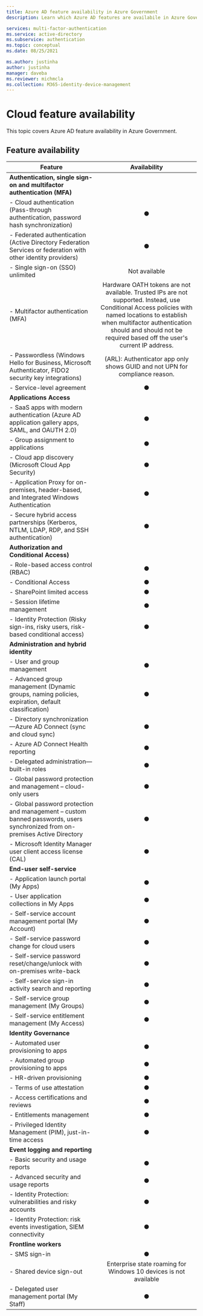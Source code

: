 ```yaml
---
title: Azure AD feature availability in Azure Government
description: Learn which Azure AD features are availabile in Azure Government. 

services: multi-factor-authentication
ms.service: active-directory
ms.subservice: authentication
ms.topic: conceptual
ms.date: 08/25/2021

ms.author: justinha
author: justinha
manager: daveba
ms.reviewer: michmcla
ms.collection: M365-identity-device-management
---
```


# Cloud feature availability

This topic covers Azure AD feature availability in Azure Government.

## Feature availability

| Feature | Availability |
|---------|:------------:|
| **Authentication, single sign-on and multifactor authentication (MFA)** |   | 
| - Cloud authentication (Pass-through authentication, password hash synchronization) | ● |
| - Federated authentication (Active Directory Federation Services or federation with other identity providers) | ● |
| - Single sign-on (SSO) unlimited | Not available | 
| - Multifactor authentication (MFA) | Hardware OATH tokens are not available. Trusted IPs are not supported. Instead, use Conditional Access policies with named locations to establish when multifactor authentication should and should not be required based off the user's current IP address. | 
| - Passwordless (Windows Hello for Business, Microsoft Authenticator, FIDO2 security key integrations) | (ARL): Authenticator app only shows GUID and not UPN for compliance reason.  | 
| - Service-level agreement | ● | 
| **Applications Access** |   |
| - SaaS apps with modern authentication (Azure AD application gallery apps, SAML, and OAUTH 2.0) | ● | 
| - Group assignment to applications | ● | 
| - Cloud app discovery (Microsoft Cloud App Security) | ● | 
| - Application Proxy for on-premises, header-based, and Integrated Windows Authentication | ● | 
| - Secure hybrid access partnerships (Kerberos, NTLM, LDAP, RDP, and SSH authentication) | ● | 
| **Authorization and Conditional Access)** |   |
| - Role-based access control (RBAC) | ● | 
| - Conditional Access  | ● | 
| - SharePoint limited access | ● | 
| - Session lifetime management | ● | 
| - Identity Protection (Risky sign-ins, risky users, risk-based conditional access) | ● | 
| **Administration and hybrid identity** |   |
| - User and group management | ● | 
| - Advanced group management (Dynamic groups, naming policies, expiration, default classification) | ● | 
| - Directory synchronization—Azure AD Connect (sync and cloud sync) | ● | 
| - Azure AD Connect Health reporting | ● | 
| - Delegated administration—built-in roles  | ● | 
| - Global password protection and management – cloud-only users | ● | 
| - Global password protection and management – custom banned passwords, users synchronized from on-premises Active Directory | ● | 
| - Microsoft Identity Manager user client access license (CAL) | ● | 
| **End-user self-service** |  |
| - Application launch portal (My Apps) | ● | 
| - User application collections in My Apps | ● |
| - Self-service account management portal (My Account) | ● |
| - Self-service password change for cloud users | ● |
| - Self-service password reset/change/unlock with on-premises write-back | ● |
| - Self-service sign-in activity search and reporting |  ● |
| - Self-service group management (My Groups) | ● |
| - Self-service entitlement management (My Access) | ● |
| **Identity Governance** |  |
| - Automated user provisioning to apps | ● |
| - Automated group provisioning to apps | ● |
| - HR-driven provisioning | ● |
| - Terms of use attestation | ● |
| - Access certifications and reviews | ● |
| - Entitlements management | ● |
| - Privileged Identity Management (PIM), just-in-time access |  ● |
| **Event logging and reporting**|   |
| - Basic security and usage reports | ● |
| - Advanced security and usage reports | ● |
| - Identity Protection: vulnerabilities and risky accounts | ● |
| - Identity Protection: risk events investigation, SIEM connectivity | ● |
| **Frontline workers** |  |
| - SMS sign-in | ● |
| - Shared device sign-out | Enterprise state roaming for Windows 10 devices is not available |
| - Delegated user management portal (My Staff) | ● |








